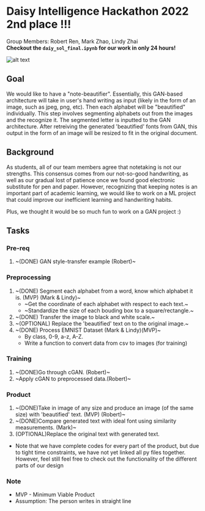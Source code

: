 # Daisy Intelligence Hackathon 2022 **2nd place !!!**
Group Members: Robert Ren, Mark Zhao, Lindy Zhai  
**Checkout the `daiy_sol_final.ipynb` for our work in only 24 hours!**

![alt text](https://github.com/RobertRen1122/daisy2022/blob/909424d4ef86f9603cdddcd1aeceb3a77bb73e68/endpage.png)

## Goal
We would like to have a "note-beautifier". Essentially, this GAN-based architecture will take in user's hand writing as input (likely in the form of an image, such as jpeg, png, etc). Then each alphabet will be "beautified" individually. This step involves segmenting alphabets out from the images and the recognize it. The segmented letter is inputted to the GAN architecture. After retreiving the generated 'beautified' fonts from GAN, this output in the form of an image will be resized to fit in the original document.

## Background
As students, all of our team members agree that notetaking is not our strengths. This consensus comes from our not-so-good handwriting, as well as our gradual lost of patience once we found good electronic substitute for pen and paper. However, recognizing that keeping notes is an important part of academic learning, we would like to work on a ML project that could improve our inefficient learning and handwriting habits.

Plus, we thought it would be so much fun to work on a GAN project :)


## Tasks
### Pre-req
1. ~(DONE) GAN style-transfer example (Robert)~

### Preprocessing
1. ~(DONE) Segment each alphabet from a word, know which alphabet it is. (MVP) (Mark & Lindy)~
    * ~Get the coordinate of each alphabet with respect to each text.~
    * ~Standardize the size of each bouding box to a square/rectangle.~
2. ~(DONE) Transfer the image to black and white scale.~
3. ~(OPTIONAL) Replace the 'beautified' text on to the original image.~
4. ~(DONE) Process EMNIST Dataset (Mark & Lindy)(MVP)~
    * By class, 0-9, a-z, A-Z.
    * Write a function to convert data from csv to images (for training)

### Training
1. ~(DONE)Go through cGAN. (Robert)~
2. ~Apply cGAN to preprocessed data.(Robert)~

### Product
1. ~(DONE)Take in image of any size and produce an image (of the same size) with 'beautified' text. (MVP) (Robert)~
2. ~(DONE)Compare generated text with ideal font using similarity measurements. (Mark)~
3. (OPTIONAL)Replace the original text with generated text.

* Note that we have complete codes for every part of the product, but due to tight time constraints, we have not yet linked all py files together. However, feel still feel free to check out the functionality of the different parts of our design

### Note
* MVP - Minimum Viable Product
* Assumption: The person writes in straight line
